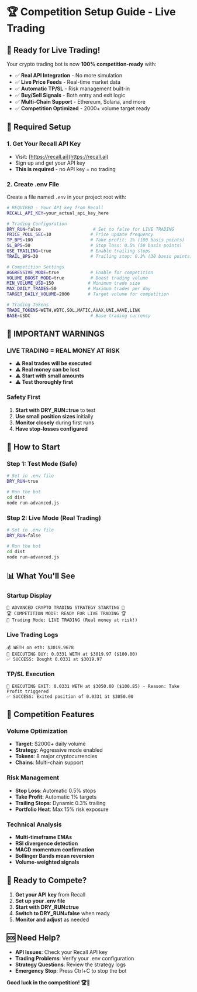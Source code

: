 # 🏆 Competition Setup Guide - Live Trading

## 🚀 **Ready for Live Trading!**

Your crypto trading bot is now **100% competition-ready** with:
- ✅ **Real API Integration** - No more simulation
- ✅ **Live Price Feeds** - Real-time market data
- ✅ **Automatic TP/SL** - Risk management built-in
- ✅ **Buy/Sell Signals** - Both entry and exit logic
- ✅ **Multi-Chain Support** - Ethereum, Solana, and more
- ✅ **Competition Optimized** - 2000+ volume target ready

## 🔑 **Required Setup**

### 1. **Get Your Recall API Key**
- Visit: [https://recall.ai](https://recall.ai)
- Sign up and get your API key
- **This is required** - no API key = no trading

### 2. **Create .env File**
Create a file named `.env` in your project root with:

```bash
# REQUIRED - Your API key from Recall
RECALL_API_KEY=your_actual_api_key_here

# Trading Configuration
DRY_RUN=false                    # Set to false for LIVE TRADING
PRICE_POLL_SEC=10               # Price update frequency
TP_BPS=100                      # Take profit: 1% (100 basis points)
SL_BPS=50                       # Stop loss: 0.5% (50 basis points)
USE_TRAILING=true               # Enable trailing stops
TRAIL_BPS=30                    # Trailing stop: 0.3% (30 basis points)

# Competition Settings
AGGRESSIVE_MODE=true            # Enable for competition
VOLUME_BOOST_MODE=true          # Boost trading volume
MIN_VOLUME_USD=150             # Minimum trade size
MAX_DAILY_TRADES=50            # Maximum trades per day
TARGET_DAILY_VOLUME=2000       # Target volume for competition

# Trading Tokens
TRADE_TOKENS=WETH,WBTC,SOL,MATIC,AVAX,UNI,AAVE,LINK
BASE=USDC                       # Base trading currency
```

## 🚨 **IMPORTANT WARNINGS**

### **LIVE TRADING = REAL MONEY AT RISK**
- ⚠️ **Real trades will be executed**
- ⚠️ **Real money can be lost**
- ⚠️ **Start with small amounts**
- ⚠️ **Test thoroughly first**

### **Safety First**
1. **Start with DRY_RUN=true** to test
2. **Use small position sizes** initially
3. **Monitor closely** during first runs
4. **Have stop-losses configured**

## 🎯 **How to Start**

### **Step 1: Test Mode (Safe)**
```bash
# Set in .env file
DRY_RUN=true

# Run the bot
cd dist
node run-advanced.js
```

### **Step 2: Live Mode (Real Trading)**
```bash
# Set in .env file
DRY_RUN=false

# Run the bot
cd dist
node run-advanced.js
```

## 📊 **What You'll See**

### **Startup Display**
```
🚀 ADVANCED CRYPTO TRADING STRATEGY STARTING 🚀
🏆 COMPETITION MODE: READY FOR LIVE TRADING 🏆
🔑 Trading Mode: LIVE TRADING (Real money at risk!)
```

### **Live Trading Logs**
```
💰 WETH on eth: $3019.9678
🚀 EXECUTING BUY: 0.0331 WETH at $3019.97 ($100.00)
✅ SUCCESS: Bought 0.0331 at $3019.97
```

### **TP/SL Execution**
```
🚀 EXECUTING EXIT: 0.0331 WETH at $3050.00 ($100.85) - Reason: Take Profit triggered
✅ SUCCESS: Exited position of 0.0331 at $3050.00
```

## 🔧 **Competition Features**

### **Volume Optimization**
- **Target**: $2000+ daily volume
- **Strategy**: Aggressive mode enabled
- **Tokens**: 8 major cryptocurrencies
- **Chains**: Multi-chain support

### **Risk Management**
- **Stop Loss**: Automatic 0.5% stops
- **Take Profit**: Automatic 1% targets
- **Trailing Stops**: Dynamic 0.3% trailing
- **Portfolio Heat**: Max 15% risk exposure

### **Technical Analysis**
- **Multi-timeframe EMAs**
- **RSI divergence detection**
- **MACD momentum confirmation**
- **Bollinger Bands mean reversion**
- **Volume-weighted signals**

## 🚀 **Ready to Compete?**

1. **Get your API key** from Recall
2. **Set up your .env file**
3. **Start with DRY_RUN=true**
4. **Switch to DRY_RUN=false** when ready
5. **Monitor and adjust** as needed

## 🆘 **Need Help?**

- **API Issues**: Check your Recall API key
- **Trading Problems**: Verify your .env configuration
- **Strategy Questions**: Review the strategy logs
- **Emergency Stop**: Press Ctrl+C to stop the bot

**Good luck in the competition! 🏆🚀**
